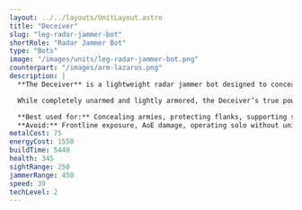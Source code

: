 ```yaml
---
layout: ../../layouts/UnitLayout.astro
title: "Deceiver"
slug: "leg-radar-jammer-bot"
shortRole: "Radar Jammer Bot"
type: "Bots"
image: "/images/units/leg-radar-jammer-bot.png"
counterpart: "/images/arm-lazarus.png"
description: |
  **The Deceiver** is a lightweight radar jammer bot designed to conceal your forces from enemy detection. Emitting a cloaking field that scrambles radar signatures, it’s the perfect companion for ambush squads, stealth attacks, or flanking maneuvers under the fog of war.

  While completely unarmed and lightly armored, the Deceiver’s true power lies in information denial. Pair it with assault units to mask their approach, or use it to protect your forward outposts from radar-based targeting systems.

  **Best used for:** Concealing armies, protecting flanks, supporting stealth-based pushes  
  **Avoid:** Frontline exposure, AoE damage, operating solo without units to shield
metalCost: 75
energyCost: 1550
buildTime: 5440
health: 345
sightRange: 250
jammerRange: 450
speed: 39
techLevel: 2
---
```

